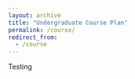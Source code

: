 ```yaml
---
layout: archive
title: "Undergraduate Course Plan"
permalink: /course/
redirect_from:
  - /course
---
```


Testing